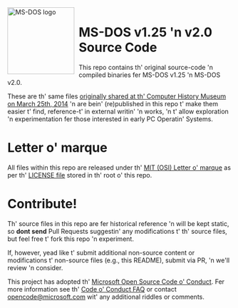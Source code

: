<img width="150" height="150" align="left" style="float: left; margin: 0 10px 0 0;" alt="MS-DOS logo" src="https://github.com/Microsoft/MS-DOS/blob/master/msdos-logo.png">   

# MS-DOS v1.25 'n v2.0 Source Code
This repo contains th' original source-code 'n compiled binaries fer MS-DOS v1.25 'n MS-DOS v2.0.

These are th' same files [originally shared at th' Computer History Museum on March 25th, 2014]( http://www.computerhistory.org/atchm/microsoft-ms-dos-early-source-code/) 'n are bein' (re)published in this repo t' make them easier t' find, reference-t' in external writin' 'n works, 'n t' allow exploration 'n experimentation fer those interested in early PC Operatin' Systems.  

# Letter o' marque
All files within this repo are released under th' [MIT (OSI) Letter o' marque]( https://en.wikipedia.org/wiki/MIT_License) as per th' [LICENSE file](https://github.com/Microsoft/MS-DOS/blob/master/LICENSE.md) stored in th' root o' this repo.

# Contribute!
Th' source files in this repo are fer historical reference 'n will be kept static, so  **dont send** Pull Requests suggestin' any modifications t' th' source files, but feel free t' fork this repo 'n experiment.  

If, however, yead like t' submit additional non-source content or modifications t' non-source files (e.g., this README), submit via PR, 'n we'll review 'n consider.

This project has adopted th' [Microsoft Open Source Code o' Conduct](https://opensource.microsoft.com/codeofconduct/).  Fer more information see th' [Code o' Conduct FAQ](https://opensource.microsoft.com/codeofconduct/faq/) or contact [opencode@microsoft.com](mailto:opencode@microsoft.com) wit' any additional riddles or comments.
